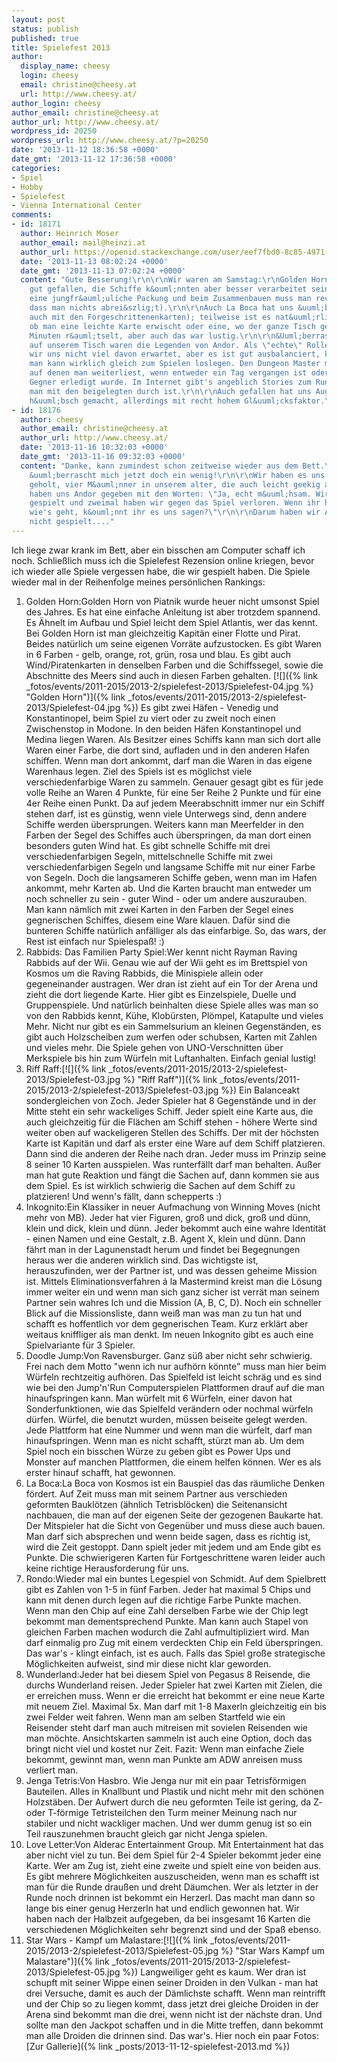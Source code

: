```yaml
---
layout: post
status: publish
published: true
title: Spielefest 2013
author:
  display_name: cheesy
  login: cheesy
  email: christine@cheesy.at
  url: http://www.cheesy.at/
author_login: cheesy
author_email: christine@cheesy.at
author_url: http://www.cheesy.at/
wordpress_id: 20250
wordpress_url: http://www.cheesy.at/?p=20250
date: '2013-11-12 18:36:58 +0000'
date_gmt: '2013-11-12 17:36:58 +0000'
categories:
- Spiel
- Hobby
- Spielefest
- Vienna International Center
comments:
- id: 18171
  author: Heinrich Moser
  author_email: mail@heinzi.at
  author_url: https://openid.stackexchange.com/user/eef7fbd0-8c85-4971-8395-b50cca0333e6
  date: '2013-11-13 08:02:24 +0000'
  date_gmt: '2013-11-13 07:02:24 +0000'
  content: "Gute Besserung!\r\n\r\nWir waren am Samstag:\r\nGolden Horn hat uns auch
    gut gefallen, die Schiffe k&ouml;nnten aber besser verarbeitet sein (wir hatten
    eine jungfr&auml;uliche Packung und beim Zusammenbauen muss man recht aufpassen,
    dass man nichts abrei&szlig;t).\r\n\r\nAuch La Boca hat uns &uuml;berzeugt (nat&uuml;rlich
    auch mit den Forgeschrittenenkarten); teilweise ist es nat&uuml;rlich Gl&uuml;ckssache,
    ob man eine leichte Karte erwischt oder eine, wo der ganze Tisch gemeinsam mehrere
    Minuten r&auml;tselt, aber auch das war lustig.\r\n\r\n&Uuml;berraschungserfolg
    auf unserem Tisch waren die Legenden von Andor. Als \"echte\" Rollenspieler haben
    wir uns nicht viel davon erwartet, aber es ist gut ausbalanciert, kurzweilig und
    man kann wirklich gleich zum Spielen loslegen. Den Dungeon Master machen die Legendenk&auml;rtchen,
    auf denen man weiterliest, wenn entweder ein Tag vergangen ist oder ein weiterer
    Gegner erledigt wurde. Im Internet gibt's angeblich Stories zum Runterladen, wenn
    man mit den beigelegten durch ist.\r\n\r\nAuch gefallen hat uns Augustus: Sehr
    h&uuml;bsch gemacht, allerdings mit recht hohem Gl&uuml;cksfaktor."
- id: 18176
  author: cheesy
  author_email: christine@cheesy.at
  author_url: http://www.cheesy.at/
  date: '2013-11-16 10:32:03 +0000'
  date_gmt: '2013-11-16 09:32:03 +0000'
  content: "Danke, kann zumindest schon zeitweise wieder aus dem Bett.\r\n\r\nAndor
    &uuml;berrascht mich jetzt doch ein wenig!\r\n\r\nWir haben es uns vom Nachbartisch
    geholt, vier M&auml;nner in unserem alter, die auch leicht geekig aussahen.\r\n\r\nSie
    haben uns Andor gegeben mit den Worten: \"Ja, echt m&uuml;hsam. Wir haben es zweimal
    gespielt und zweimal haben wir gegen das Spiel verloren. Wenn ihr herausfindet
    wie's geht, k&ouml;nnt ihr es uns sagen?\"\r\n\r\nDarum haben wir Andor leider
    nicht gespielt...."
---
```

Ich liege zwar krank im Bett, aber ein bisschen am Computer schaff ich noch. Schließlich muss ich die Spielefest Rezension online kriegen, bevor ich wieder alle Spiele vergessen habe, die wir gespielt haben.
Die Spiele wieder mal in der Reihenfolge meines persönlichen Rankings:
1. Golden Horn:Golden Horn von Piatnik wurde heuer nicht umsonst Spiel des Jahres. Es hat eine einfache Anleitung ist aber trotzdem spannend. Es Ähnelt im Aufbau und Spiel leicht dem Spiel Atlantis, wer das kennt.
Bei Golden Horn ist man gleichzeitig Kapitän einer Flotte und Pirat. Beides natürlich um seine eigenen Vorräte aufzustocken. Es gibt Waren in 6 Farben - gelb, orange, rot, grün, rosa und blau. Es gibt auch Wind/Piratenkarten in denselben Farben und die Schiffssegel, sowie die Abschnitte des Meers sind auch in diesen Farben gehalten.
[![]({% link _fotos/events/2011-2015/2013-2/spielefest-2013/Spielefest-04.jpg %} "Golden Horn")]({% link _fotos/events/2011-2015/2013-2/spielefest-2013/Spielefest-04.jpg %})
Es gibt zwei Häfen - Venedig und Konstantinopel, beim Spiel zu viert oder zu zweit noch einen Zwischenstop in Modone. In den beiden Häfen Konstantinopel und Medina liegen Waren. Als Besitzer eines Schiffs kann man sich dort alle Waren einer Farbe, die dort sind, aufladen und in den anderen Hafen schiffen. Wenn man dort ankommt, darf man die Waren in das eigene Warenhaus legen.
Ziel des Spiels ist es möglichst viele verschiedenfarbige Waren zu sammeln. Genauer gesagt gibt es für jede volle Reihe an Waren 4 Punkte, für eine 5er Reihe 2 Punkte und für eine 4er Reihe einen Punkt.
Da auf jedem Meerabschnitt immer nur ein Schiff stehen darf, ist es günstig, wenn viele Unterwegs sind, denn andere Schiffe werden übersprungen. Weiters kann man Meerfelder in den Farben der Segel des Schiffes auch überspringen, da man dort einen besonders guten Wind hat. Es gibt schnelle Schiffe mit drei verschiedenfarbigen Segeln, mittelschnelle Schiffe mit zwei verschiedenfarbigen Segeln und langsame Schiffe mit nur einer Farbe von Segeln. Doch die langsameren Schiffe geben, wenn man im Hafen ankommt, mehr Karten ab. Und die Karten braucht man entweder um noch schneller zu sein - guter Wind - oder um andere auszurauben.
Man kann nämlich mit zwei Karten in den Farben der Segel eines gegnerischen Schiffes, diesem eine Ware klauen. Dafür sind die bunteren Schiffe natürlich anfälliger als das einfarbige.
So, das wars, der Rest ist einfach nur Spielespaß! :)
2. Rabbids: Das Familien Party Spiel:Wer kennt nicht Rayman Raving Rabbids auf der Wii. Genau wie auf der Wii geht es im Brettspiel von Kosmos um die Raving Rabbids, die Minispiele allein oder gegeneinander austragen.
Wer dran ist zieht auf ein Tor der Arena und zieht die dort liegende Karte. Hier gibt es Einzelspiele, Duelle und Gruppenspiele. Und natürlich beinhalten diese Spiele alles was man so von den Rabbids kennt, Kühe, Klobürsten, Plömpel, Katapulte und vieles Mehr. Nicht nur gibt es ein Sammelsurium an kleinen Gegenständen, es gibt auch Holzscheiben zum werfen oder schubsen, Karten mit Zahlen und vieles mehr. Die Spiele gehen von UNO-Verschnitten über Merkspiele bis hin zum Würfeln mit Luftanhalten. Einfach genial lustig!
3. Riff Raff:[![]({% link _fotos/events/2011-2015/2013-2/spielefest-2013/Spielefest-03.jpg %} "Riff Raff")]({% link _fotos/events/2011-2015/2013-2/spielefest-2013/Spielefest-03.jpg %})
Ein Balanceakt sondergleichen von Zoch. Jeder Spieler hat 8 Gegenstände und in der Mitte steht ein sehr wackeliges Schiff. Jeder spielt eine Karte aus, die auch gleichzeitig für die Flächen am Schiff stehen - höhere Werte sind weiter oben auf wackeligeren Stellen des Schiffs. Der mit der höchsten Karte ist Kapitän und darf als erster eine Ware auf dem Schiff platzieren. Dann sind die anderen der Reihe nach dran. Jeder muss im Prinzip seine 8 seiner 10 Karten ausspielen. Was runterfällt darf man behalten. Außer man hat gute Reaktion und fängt die Sachen auf, dann kommen sie aus dem Spiel. Es ist wirklich schwierig die Sachen auf dem Schiff zu platzieren! Und wenn's fällt, dann schepperts :)
4. Inkognito:Ein Klassiker in neuer Aufmachung von Winning Moves (nicht mehr von MB).
Jeder hat vier Figuren, groß und dick, groß und dünn, klein und dick, klein und dünn. Jeder bekommt auch eine wahre Identität - einen Namen und eine Gestalt, z.B. Agent X, klein und dünn. Dann fährt man in der Lagunenstadt herum und findet bei Begegnungen heraus wer die anderen wirklich sind. Das wichtigste ist, herauszufinden, wer der Partner ist, und was dessen geheime Mission ist. Mittels Eliminationsverfahren á la Mastermind kreist man die Lösung immer weiter ein und wenn man sich ganz sicher ist verrät man seinem Partner sein wahres Ich und die Mission (A, B, C, D). Noch ein schneller Blick auf die Missionsliste, dann weiß man was man zu tun hat und schafft es hoffentlich vor dem gegnerischen Team.
Kurz erklärt aber weitaus kniffliger als man denkt. Im neuen Inkognito gibt es auch eine Spielvariante für 3 Spieler.
5. Doodle Jump:Von Ravensburger. Ganz süß aber nicht sehr schwierig. Frei nach dem Motto "wenn ich nur aufhörn könnte" muss man hier beim Würfeln rechtzeitig aufhören. Das Spielfeld ist leicht schräg und es sind wie bei den Jump'n'Run Computerspielen Plattformen drauf auf die man hinaufspringen kann. Man würfelt mit 6 Würfeln, einer davon hat Sonderfunktionen, wie das Spielfeld verändern oder nochmal würfeln dürfen. Würfel, die benutzt wurden, müssen beiseite gelegt werden. Jede Plattform hat eine Nummer und wenn man die würfelt, darf man hinaufspringen. Wenn man es nicht schafft, stürzt man ab. Um dem Spiel noch ein bisschen Würze zu geben gibt es Power Ups und Monster auf manchen Plattformen, die einem helfen können.
Wer es als erster hinauf schafft, hat gewonnen.
6. La Boca:La Boca von Kosmos ist ein Bauspiel das das räumliche Denken fördert. Auf Zeit muss man mit seinem Partner aus verschieden geformten Bauklötzen (ähnlich Tetrisblöcken) die Seitenansicht nachbauen, die man auf der eigenen Seite der gezogenen Baukarte hat. Der Mitspieler hat die Sicht von Gegenüber und muss diese auch bauen. Man darf sich absprechen und wenn beide sagen, dass es richtig ist, wird die Zeit gestoppt. Dann spielt jeder mit jedem und am Ende gibt es Punkte. Die schwierigeren Karten für Fortgeschrittene waren leider auch keine richtige Herausforderung für uns.
7. Rondo:Wieder mal ein buntes Legespiel von Schmidt. Auf dem Spielbrett gibt es Zahlen von 1-5 in fünf Farben. Jeder hat maximal 5 Chips und kann mit denen durch legen auf die richtige Farbe Punkte machen. Wenn man den Chip auf eine Zahl derselben Farbe wie der Chip legt bekommt man dementsprechend Punkte. Man kann auch Stapel von gleichen Farben machen wodurch die Zahl aufmultipliziert wird. Man darf einmalig pro Zug mit einem verdeckten Chip ein Feld überspringen. Das war's - klingt einfach, ist es auch. Falls das Spiel große strategische Möglichkeiten aufweist, sind mir diese nicht klar geworden.
8. Wunderland:Jeder hat bei diesem Spiel von Pegasus 8 Reisende, die durchs Wunderland reisen. Jeder Spieler hat zwei Karten mit Zielen, die er erreichen muss. Wenn er die erreicht hat bekommt er eine neue Karte mit neuem Ziel. Maximal 5x. Man darf mit 1-8 Maxerln gleichzeitig ein bis zwei Felder weit fahren. Wenn man am selben Startfeld wie ein Reisender steht darf man auch mitreisen mit sovielen Reisenden wie man möchte. Ansichtskarten sammeln ist auch eine Option, doch das bringt nicht viel und kostet nur Zeit. Fazit: Wenn man einfache Ziele bekommt, gewinnt man, wenn man Punkte am ADW anreisen muss verliert man.
9. Jenga Tetris:Von Hasbro. Wie Jenga nur mit ein paar Tetrisförmigen Bauteilen. Alles in Knallbunt und Plastik und nicht mehr mit den schönen Holzstäben. Der Aufwert durch die neu geformten Teile ist gering, da Z- oder T-förmige Tetristeilchen den Turm meiner Meinung nach nur stabiler und nicht wackliger machen. Und wer dumm genug ist so ein Teil rauszunehmen braucht gleich gar nicht Jenga spielen.
10. Love Letter:Von Alderac Entertainment Group. Mit Entertainment hat das aber nicht viel zu tun. Bei dem Spiel für 2-4 Spieler bekommt jeder eine Karte. Wer am Zug ist, zieht eine zweite und spielt eine von beiden aus. Es gibt mehrere Möglichkeiten auszuscheiden, wenn man es schafft ist man für die Runde draußen und dreht Däumchen. Wer als letzter in der Runde noch drinnen ist bekommt ein Herzerl. Das macht man dann so lange bis einer genug Herzerln hat und endlich gewonnen hat. Wir haben nach der Halbzeit aufgegeben, da bei insgesamt 16 Karten die verschiedenen Möglichkeiten sehr begrenzt sind und der Spaß ebenso.
11. Star Wars - Kampf um Malastare:[![]({% link _fotos/events/2011-2015/2013-2/spielefest-2013/Spielefest-05.jpg %} "Star Wars Kampf um Malastare")]({% link _fotos/events/2011-2015/2013-2/spielefest-2013/Spielefest-05.jpg %})
Langweiliger geht es kaum. Wer dran ist schupft mit seiner Wippe einen seiner Droiden in den Vulkan - man hat drei Versuche, damit es auch der Dämlichste schafft. Wenn man reintrifft und der Chip so zu liegen kommt, dass jetzt drei gleiche Droiden in der Arena sind bekommt man die drei, wenn nicht ist der nächste dran. Und sollte man den Jackpot schaffen und in die Mitte treffen, dann bekommt man alle Droiden die drinnen sind. Das war's.
Hier noch ein paar Fotos:
[Zur Gallerie]({% link _posts/2013-11-12-spielefest-2013.md %})
